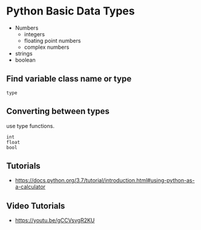 # Python Basic Data Types

- Numbers
    - integers
    - floating point numbers
    - complex numbers
- strings
- boolean

## Find variable class name or type

    type

## Converting between types 

use type functions.

    int
    float
    bool


## Tutorials

- https://docs.python.org/3.7/tutorial/introduction.html#using-python-as-a-calculator



## Video Tutorials

- https://youtu.be/gCCVsvgR2KU

